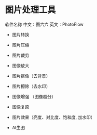 # 图片处理工具
软件名称
中文：图六六 
英文：PhotoFlow

- 图片转换
- 图片压缩
- 图片裁剪
- 图像放大 
- 图片抠像（去背景）
- 图片擦除（去水印）
- 图像增强 （图像超分）
- 图像复原
- 图片效果（亮度、对比度、饱和度, 加水印）

- AI生图
